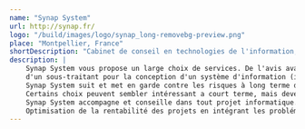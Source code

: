 ```yaml
---
name: "Synap System"
url: http://synap.fr/
logo: "/build/images/logo/synap_long-removebg-preview.png"
place: "Montpellier, France"
shortDescription: "Cabinet de conseil en technologies de l'information, spécialisé en solutions open-source, en interopérabilité et en accessibilité web."
description: |
    Synap System vous propose un large choix de services. De l'avis avant de se lancer dans un projet ou du besoin
    d'un sous-traitant pour la conception d'un système d'information (intranet, extranet ou internet).
    Synap System suit et met en garde contre les risques à long terme des choix techniques.
    Certains choix peuvent sembler intéressant a court terme, mais devenir très coûteux à long terme.
    Synap System accompagne et conseille dans tout projet informatique.
    Optimisation de la rentabilité des projets en intégrant les problématiques de standardisation et de cohérence le plus tôt possible.
---
```

